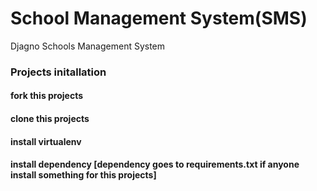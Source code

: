 # School Management System(SMS)
Djagno Schools Management System

### Projects initallation
#### fork this projects
#### clone this projects
#### install virtualenv
#### install dependency [dependency goes to requirements.txt if anyone install something for this projects]